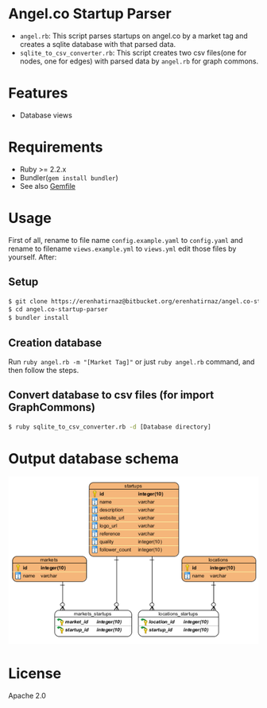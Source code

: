 # Angel.co Startup Parser
* `angel.rb`: This script parses startups on angel.co by a market tag and creates a sqlite
database with that parsed data.
* `sqlite_to_csv_converter.rb`: This script creates two csv files(one for nodes, one for
edges) with parsed data by `angel.rb` for graph commons.

# Features
* Database views

# Requirements
* Ruby >= 2.2.x
* Bundler(`gem install bundler`)
* See also [Gemfile](Gemfile)

# Usage
First of all, rename to file name `config.example.yaml` to `config.yaml` and
rename to filename `views.example.yml` to `views.yml` edit those files by
yourself. After:

## Setup
```bash
$ git clone https://erenhatirnaz@bitbucket.org/erenhatirnaz/angel.co-startup-parser.git
$ cd angel.co-startup-parser
$ bundler install
```

## Creation database
Run `ruby angel.rb -m "[Market Tag]"` or just `ruby angel.rb` command, and then follow the steps.

## Convert database to csv files (for import GraphCommons)
```bash
$ ruby sqlite_to_csv_converter.rb -d [Database directory]
```

# Output database schema
![database schema](db_schema.png)

# License
Apache 2.0
